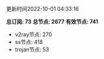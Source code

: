 更新时间2022-10-01 04:33:16

**总订阅: 73**
**总节点: 2677**
**有效节点: 741**
- v2ray节点: 270
- ss节点: 418
- trojan节点: 53
